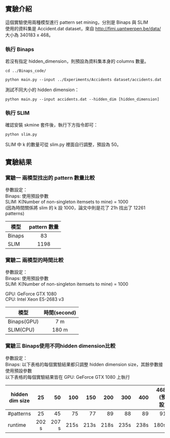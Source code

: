 ## 實驗介紹
這個實驗使用兩種模型進行 pattern set mining，分別是 Binaps 與 SLIM  
使用的資料集是 Accident.dat dataset，來自  http://fimi.uantwerpen.be/data/ 
大小為 340183 x 468。


### 執行 Binaps
若沒有指定 hidden_dimension，則預設為資料集本身的 columns 數量。
```
cd ../Binaps_code/  

python main.py --input ../Experiments/Accidents dataset/accidents.dat
```

測試不同大小的 hidden dimension：
```
python main.py --input accidents.dat --hidden_dim [hidden_dimension]
```  

### 執行 SLIM
確認安裝 skmine 套件後，執行下方指令即可：
```
python slim.py 
```
SLIM 中 k 的數量可從 slim.py 裡面自行調整，預設為 50。

## 實驗結果

### 實驗一 兩模型找出的 pattern 數量比較
參數設定：  
Binaps: 使用預設參數  
SLIM: K(Number of non-singleton itemsets to mine) = 1000  
(因為時間關係將 slim 的 k 設 1000，論文中則是花了 21h 找出了 12261 patterns)

| 模型 | pattern 數量 |
|-------|:-----:|
| Binaps|  83  |
| SLIM  |  1198  |


### 實驗二 兩模型的時間比較
參數設定：  
Binaps: 使用預設參數  
SLIM: K(Number of non-singleton itemsets to mine) = 1000  

GPU: GeForce GTX 1080  
CPU: Intel Xeon E5-2683 v3  

|  模型 | 時間(second) |
|-------|:-----:|
| Binaps(GPU) | 7 m |
| SLIM(CPU)   | 180 m |

### 實驗三 Binaps使用不同hidden dimension比較
參數設定：  
Binaps: 以下表格的每個實驗結果都只調整 hidden dimension size，其餘參數接使用預設參數  
以下表格的每個實驗結果皆在 GPU: GeForce GTX 1080 上執行  

|  hidden dim size | 25 | 50 | 100 | 150 | 200 | 300 | 400 | 468 (預設) | 1000 | 2000 | 3000
|-------|:-----:|-----:|-----:|-----:|-----:|-----:|-----:|-----:|-----:|-----:|-----:|
| #patterns | 25 | 45 | 75 | 77 | 89 | 88 | 89 | 91 | 115 | 48 | 35 |
| runtime   | 202 s | 207 s | 215s | 213s | 218s | 235s | 238s | 180s | 300s | 600s | 720s |
